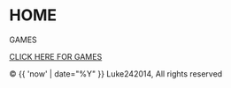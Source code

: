 # HOME

GAMES

[CLICK HERE FOR GAMES](https://luke242014.github.io/game)

&copy; {{ 'now' | date="%Y" }} Luke242014, All rights reserved

